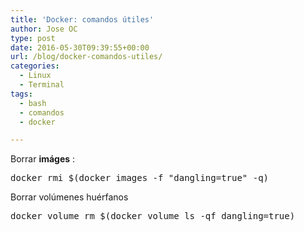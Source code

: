 ```yaml
---
title: 'Docker: comandos útiles'
author: Jose OC
type: post
date: 2016-05-30T09:39:55+00:00
url: /blog/docker-comandos-utiles/
categories:
  - Linux
  - Terminal
tags:
  - bash
  - comandos
  - docker

---
```

Borrar **imáges** <none>:<none>

<pre class="lang:sh decode:true ">docker rmi $(docker images -f "dangling=true" -q)</pre>

Borrar volúmenes huérfanos

<pre class="lang:default decode:true ">docker volume rm $(docker volume ls -qf dangling=true)</pre>
